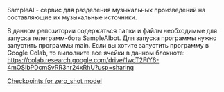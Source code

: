 SampleAI -  сервис для разделения музыкальных произведений на составляющие их музыкальные источники. 

В данном репозитории содержаться папки и файлы необходимые для запуска телеграмм-бота SampleAIbot. Для запуска программы нужно запустить программы main.
Если вы хотите запустить программу в Google Colab, то выполните все ячейки в данном блокноте: https://colab.research.google.com/drive/1wcT2FtY6-4mOSlbPDcmSvRR3nr24xRhU?usp=sharing

[Checkpoints for zero_shot model](https://drive.google.com/drive/folders/1zpYRm34UNz_AtqVF8VfF-N9HTTBdzDBs?usp=sharing)
